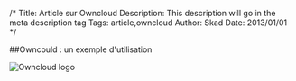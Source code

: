 /*
Title: Article sur Owncloud
Description: This description will go in the meta description tag
Tags: article,owncloud
Author: Skad
Date: 2013/01/01
*/

##Owncould : un exemple d'utilisation

![Owncloud logo](http://upload.wikimedia.org/wikipedia/commons/thumb/b/b6/OwnCloud2-Logo.svg/96px-OwnCloud2-Logo.svg.png "Owncloud logo")
